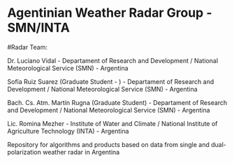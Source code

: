 # Agentinian Weather Radar Group - SMN/INTA

#Radar Team:

Dr. Luciano Vidal - Departament of Research and Development / National Meteorological Service (SMN) - Argentina

Sofía Ruiz Suarez (Graduate Student - ) - Departament of Research and Development / National Meteorological Service (SMN) - Argentina

Bach. Cs. Atm. Martín Rugna (Graduate Student) - Departament of Research and Development / National Meteorological Service (SMN) - Argentina

Lic. Romina Mezher - Institute of Water and Climate / National Institute of Agriculture Technology (INTA) - Argentina

Repository for algorithms and products based on data from single and dual-polarization weather radar in Argentina

